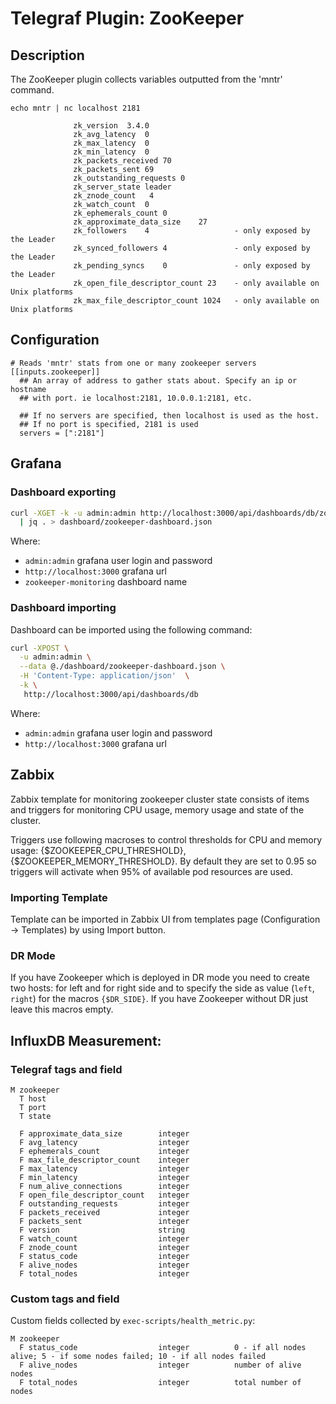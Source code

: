 # Telegraf Plugin: ZooKeeper

## Description

The ZooKeeper plugin collects variables outputted from the 'mntr' command.

```
echo mntr | nc localhost 2181

              zk_version  3.4.0
              zk_avg_latency  0
              zk_max_latency  0
              zk_min_latency  0
              zk_packets_received 70
              zk_packets_sent 69
              zk_outstanding_requests 0
              zk_server_state leader
              zk_znode_count   4
              zk_watch_count  0
              zk_ephemerals_count 0
              zk_approximate_data_size    27
              zk_followers    4                   - only exposed by the Leader
              zk_synced_followers 4               - only exposed by the Leader
              zk_pending_syncs    0               - only exposed by the Leader
              zk_open_file_descriptor_count 23    - only available on Unix platforms
              zk_max_file_descriptor_count 1024   - only available on Unix platforms
```

## Configuration

```
# Reads 'mntr' stats from one or many zookeeper servers
[[inputs.zookeeper]]
  ## An array of address to gather stats about. Specify an ip or hostname
  ## with port. ie localhost:2181, 10.0.0.1:2181, etc.

  ## If no servers are specified, then localhost is used as the host.
  ## If no port is specified, 2181 is used
  servers = [":2181"]
```

## Grafana
### Dashboard exporting
```bash
curl -XGET -k -u admin:admin http://localhost:3000/api/dashboards/db/zookeeper-monitoring \
  | jq . > dashboard/zookeeper-dashboard.json
```

  Where:
   
   * `admin:admin` grafana user login and password
   * `http://localhost:3000` grafana url
   * `zookeeper-monitoring` dashboard name
 
### Dashboard importing
Dashboard can be imported using the following command:

```bash
curl -XPOST \
  -u admin:admin \
  --data @./dashboard/zookeeper-dashboard.json \
  -H 'Content-Type: application/json'  \
  -k \
   http://localhost:3000/api/dashboards/db
```
  Where:
   
   * `admin:admin` grafana user login and password
   * `http://localhost:3000` grafana url
   
## Zabbix
Zabbix template for monitoring zookeeper cluster state consists of items and triggers for monitoring CPU usage, memory usage and state of the cluster.

Triggers use following macroses to control thresholds for CPU and memory usage: {$ZOOKEEPER_CPU_THRESHOLD}, {$ZOOKEEPER_MEMORY_THRESHOLD}. By default they are set to 0.95 so triggers will activate when 95% of available pod resources are used.


### Importing Template
Template can be imported in Zabbix UI from templates page (Configuration -> Templates) by using Import button.

### DR Mode
If you have Zookeeper which is deployed in DR mode you need to create two hosts: 
for left and for right side and to specify the side as value (`left`, `right`) for the macros `{$DR_SIDE}`.
If you have Zookeeper without DR just leave this macros empty.

## InfluxDB Measurement:

### Telegraf tags and field
```
M zookeeper
  T host
  T port
  T state
  
  F approximate_data_size        integer
  F avg_latency                  integer
  F ephemerals_count             integer
  F max_file_descriptor_count    integer
  F max_latency                  integer
  F min_latency                  integer
  F num_alive_connections        integer
  F open_file_descriptor_count   integer
  F outstanding_requests         integer
  F packets_received             integer
  F packets_sent                 integer
  F version                      string
  F watch_count                  integer
  F znode_count                  integer
  F status_code                  integer
  F alive_nodes                  integer
  F total_nodes                  integer
```


### Custom tags and field
Custom fields collected by `exec-scripts/health_metric.py`:

```
M zookeeper
  F status_code                  integer          0 - if all nodes alive; 5 - if some nodes failed; 10 - if all nodes failed
  F alive_nodes                  integer          number of alive nodes
  F total_nodes                  integer          total number of nodes
```
